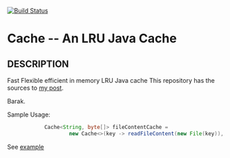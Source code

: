 [![Build Status](https://travis-ci.org/barakb/Cache.svg?branch=master)](https://travis-ci.org/barakb/Cache) 

Cache -- An LRU Java Cache
==========================

## DESCRIPTION

Fast Flexible efficient in memory LRU Java cache
This repository has the sources to [my post](http://bar-orion.blogspot.com/2012/02/fast-flexible-efficient-in-memory-java.html).

Barak.

Sample Usage:

```Java
            Cache<String, byte[]> fileContentCache =
                    new Cache<>(key -> readFileContent(new File(key)), 10);
```                    

See [example](https://github.com/barakb/Cache/blob/master/src/test/java/org/async/utils/cache/FileContentCache.java)